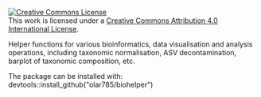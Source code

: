 <a rel="license" href="http://creativecommons.org/licenses/by/4.0/"><img alt="Creative Commons License" style="border-width:0" src="https://i.creativecommons.org/l/by/4.0/88x31.png" /></a><br />This work is licensed under a <a rel="license" href="http://creativecommons.org/licenses/by/4.0/">Creative Commons Attribution 4.0 International License</a>.

Helper functions for various bioinformatics, data visualisation and analysis operations, including taxonomic normalisation, ASV decontamination, barplot of taxonomic composition, etc.

The package can be installed with: devtools::install_github("olar785/biohelper")
